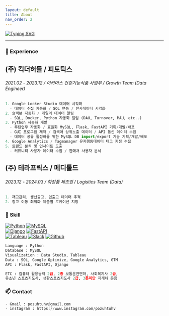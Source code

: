 ```yaml
---
layout: default
title: About
nav_order: 2
---
```


[![Typing SVG](https://readme-typing-svg.herokuapp.com?font=Inconsolata&duration=2500&pause=500&random=false&width=435&lines=Hello+world!+I'm+Hyeonseok-Cho;Welcome+to+My+Channel)](https://git.io/typing-svg)

* * *

### **🔭**  Experience
## (주) 킥더허들 / 피토틱스
###### 2021.02 - 2023.12 / 이커머스 건강기능식품 사업부 / Growth Team (Data Engineer)
```python
1. Google Looker Studio 데이터 시각화
  - 데이터 수집 자동화 / SQL 연동 / 전사데이터 시각화
2. 슬랙봇 자동화 / 데일리 데이터 알림
  - SQL, Docker, Python 자동화 알림 (DAU, Turnover, MAU, etc..)
3. Python 자동화 개발
  - 루틴업무 자동화 / 효율화 MySQL, Flask, FastAPI 기획/개발/배포
  - GUI 프로그램 제작 / 검색어 상위노출 데이터 / API 통신 데이터 수집
  - 데이터 공유 활성화를 위한 MySQL DB import/export 기능 기획/개발/배포
4. Google Analytics / Tagmanager 유저행동데이터 태그 지정 수집
5. 트랜드 분석 및 인사이트 도출
  - 커뮤니티 사용자 데이터 수집 / 판매처 사용자 분석
```
## (주) 테라프릭스 / 메디톨드
###### 2023.12 - 2024.03 / 화장품 제조업 / Logistics Team (Data)
```python
1. 재고관리, 생산출고, 입출고 데이터 추적
2. 창고 이동 최적화 제품별 로케이션 지정
```

### **🌱** Skill
[![Python](https://img.shields.io/badge/Python-3776AB?style=flat-square&logo=Python&logoColor=white)](https://www.python.org/)
[![MySQL](https://img.shields.io/badge/MySQL-3776AB?style=flat-square&logo=MySQL&logoColor=white)](https://www.mysql.com/)<br>
[![Django](https://img.shields.io/badge/Django-darkgreen?style=flat-square&logo=django&logoColor=white)](https://www.djangoproject.com/)
[![FastAPI](https://img.shields.io/badge/FastAPI-3776AB?style=flat-square&logo=FastAPI&logoColor=white)](https://fastapi.tiangolo.com/)<br>
[![Tableau](https://img.shields.io/badge/Tableau-800080?style=flat-square&logo=Tableau&logoColor=white)](https://www.tableau.com/)
[![Slack](https://img.shields.io/badge/Slack-800080?style=flat-square&logo=Slack&logoColor=white)](https://slack.com/)
[![Github](https://img.shields.io/badge/Github-black?style=flat-square&logo=Github&logoColor=white)](https://github.com/)

  
```python
Language : Python
Database : MySQL
Visualization : Data Studio, Tableau
Data : SQL, Google Optimize, Google Analytics, GTM
API : Flask, FastAPI, Django

ETC : 컴퓨터 활용능력 2급, 2종 보통운전면허, 사회복지사 2급,
유소년 스포츠지도사, 생활스포츠지도사 2급, 3톤미만 지게차 운용
```

<div align='left'><h3><b>📫 Contact </b></h3>

```python
- Gmail : pozuhtuhv@gmail.com
- instagram : https://www.instagram.com/pozuhtuhv
```
  
<!--
**pozuhtuhv/pozuhtuhv** is a ✨ _special_ ✨ repository because its `README.md` (this file) appears on your GitHub profile.

Here are some ideas to get you started:

- 🔭 I’m currently working on ...
- 🌱 I’m currently learning ...
- 👯 I’m looking to collaborate on ...
- 🤔 I’m looking for help with ...
- 💬 Ask me about ...
- 📫 How to reach me: ...
- 😄 Pronouns: ...
- ⚡ Fun fact: ...
-->
